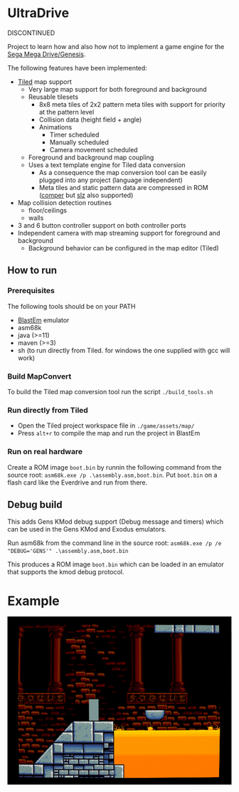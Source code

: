 # UltraDrive

DISCONTINUED

Project to learn how and also how not to implement a game engine for the [Sega Mega Drive/Genesis](https://en.wikipedia.org/wiki/Sega_Genesis).

The following features have been implemented:
- [Tiled](https://www.mapeditor.org/) map support
  - Very large map support for both foreground and background
  - Reusable tilesets
    - 8x8 meta tiles of 2x2 pattern meta tiles with support for priority at the pattern level
    - Collision data (height field + angle)
    - Animations
        - Timer scheduled
        - Manually scheduled
        - Camera movement scheduled
  - Foreground and background map coupling
  - Uses a text template engine for Tiled data conversion
      - As a consequence the map conversion tool can be easily plugged into any project (language independent)
      - Meta tiles and static pattern data are compressed in ROM ([comper](https://github.com/flamewing/mdcomp/blob/master/src/asm/Comper.asm) but [slz](https://plutiedev.com/format-slz) also supported)
- Map collision detection routines
  - floor/ceilings
  - walls
- 3 and 6 button controller support on both controller ports
- Independent camera with map streaming support for foreground and background
    - Background behavior can be configured in the map editor (Tiled)

## How to run
### Prerequisites
The following tools should be on your PATH
- [BlastEm](https://www.retrodev.com/blastem/) emulator
- asm68k
- java (>=11)
- maven (>=3)
- sh (to run directly from Tiled. for windows the one supplied with gcc will work)

### Build MapConvert
To build the Tiled map conversion tool run the script `./build_tools.sh`

### Run directly from Tiled
- Open the Tiled project workspace file in `./game/assets/map/`
- Press `alt+r` to compile the map and run the project in BlastEm

### Run on real hardware
Create a ROM image `boot.bin` by runnin the following command from the source root: `asm68k.exe /p .\assembly.asm,boot.bin`.
Put `boot.bin` on a flash card like the Everdrive and run from there.

## Debug build
This adds Gens KMod debug support (Debug message and timers) which can be used in the Gens KMod and Exodus emulators.

Run asm68k from the command line in the source root:
`asm68k.exe /p /e "DEBUG='GENS'" .\assembly.asm,boot.bin`

This produces a ROM image `boot.bin` which can be loaded in an emulator that supports the kmod debug protocol.

# Example
![UltraDrive test map running in BlastEm](ultradrive.gif)
